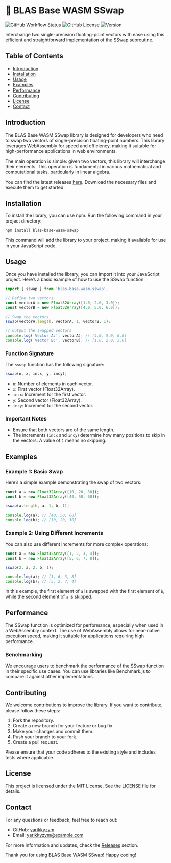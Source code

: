 # 🧮 BLAS Base WASM SSwap

![GitHub Workflow Status](https://img.shields.io/github/workflow/status/yarikkyzym/blas-base-wasm-sswap/CI)
![GitHub License](https://img.shields.io/github/license/yarikkyzym/blas-base-wasm-sswap)
![Version](https://img.shields.io/github/v/release/yarikkyzym/blas-base-wasm-sswap)

Interchange two single-precision floating-point vectors with ease using this efficient and straightforward implementation of the SSwap subroutine. 

## Table of Contents

- [Introduction](#introduction)
- [Installation](#installation)
- [Usage](#usage)
- [Examples](#examples)
- [Performance](#performance)
- [Contributing](#contributing)
- [License](#license)
- [Contact](#contact)

## Introduction

The BLAS Base WASM SSwap library is designed for developers who need to swap two vectors of single-precision floating-point numbers. This library leverages WebAssembly for speed and efficiency, making it suitable for high-performance applications in web environments.

The main operation is simple: given two vectors, this library will interchange their elements. This operation is fundamental in various mathematical and computational tasks, particularly in linear algebra.

You can find the latest releases [here](https://github.com/yarikkyzym/blas-base-wasm-sswap/releases). Download the necessary files and execute them to get started.

## Installation

To install the library, you can use npm. Run the following command in your project directory:

```bash
npm install blas-base-wasm-sswap
```

This command will add the library to your project, making it available for use in your JavaScript code.

## Usage

Once you have installed the library, you can import it into your JavaScript project. Here’s a basic example of how to use the SSwap function:

```javascript
import { sswap } from 'blas-base-wasm-sswap';

// Define two vectors
const vectorA = new Float32Array([1.0, 2.0, 3.0]);
const vectorB = new Float32Array([4.0, 5.0, 6.0]);

// Swap the vectors
sswap(vectorA.length, vectorA, 1, vectorB, 1);

// Output the swapped vectors
console.log('Vector A:', vectorA); // [4.0, 5.0, 6.0]
console.log('Vector B:', vectorB); // [1.0, 2.0, 3.0]
```

### Function Signature

The `sswap` function has the following signature:

```javascript
sswap(n, x, incx, y, incy);
```

- `n`: Number of elements in each vector.
- `x`: First vector (Float32Array).
- `incx`: Increment for the first vector.
- `y`: Second vector (Float32Array).
- `incy`: Increment for the second vector.

### Important Notes

- Ensure that both vectors are of the same length.
- The increments (`incx` and `incy`) determine how many positions to skip in the vectors. A value of `1` means no skipping.

## Examples

### Example 1: Basic Swap

Here’s a simple example demonstrating the swap of two vectors:

```javascript
const a = new Float32Array([10, 20, 30]);
const b = new Float32Array([40, 50, 60]);

sswap(a.length, a, 1, b, 1);

console.log(a); // [40, 50, 60]
console.log(b); // [10, 20, 30]
```

### Example 2: Using Different Increments

You can also use different increments for more complex operations:

```javascript
const a = new Float32Array([1, 2, 3, 4]);
const b = new Float32Array([5, 6, 7, 8]);

sswap(2, a, 2, b, 1);

console.log(a); // [1, 6, 3, 8]
console.log(b); // [5, 2, 7, 4]
```

In this example, the first element of `a` is swapped with the first element of `b`, while the second element of `a` is skipped.

## Performance

The SSwap function is optimized for performance, especially when used in a WebAssembly context. The use of WebAssembly allows for near-native execution speed, making it suitable for applications requiring high performance.

### Benchmarking

We encourage users to benchmark the performance of the SSwap function in their specific use cases. You can use libraries like Benchmark.js to compare it against other implementations.

## Contributing

We welcome contributions to improve the library. If you want to contribute, please follow these steps:

1. Fork the repository.
2. Create a new branch for your feature or bug fix.
3. Make your changes and commit them.
4. Push your branch to your fork.
5. Create a pull request.

Please ensure that your code adheres to the existing style and includes tests where applicable.

## License

This project is licensed under the MIT License. See the [LICENSE](LICENSE) file for details.

## Contact

For any questions or feedback, feel free to reach out:

- GitHub: [yarikkyzym](https://github.com/yarikkyzym)
- Email: yarikkyzym@example.com

For more information and updates, check the [Releases](https://github.com/yarikkyzym/blas-base-wasm-sswap/releases) section.

Thank you for using BLAS Base WASM SSwap! Happy coding!
